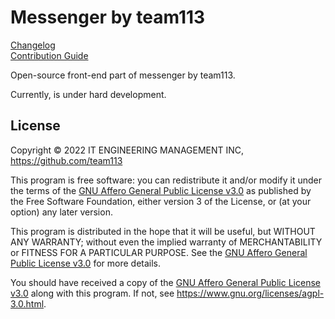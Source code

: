 Messenger by team113
====================

[Changelog](https://github.com/team113/messenger/blob/main/CHANGELOG.md)  
[Contribution Guide](https://github.com/team113/messenger/blob/main/CONTRIBUTING.md)  

Open-source front-end part of messenger by team113.

Currently, is under hard development.




## License

Copyright © 2022 IT ENGINEERING MANAGEMENT INC, <https://github.com/team113>

This program is free software: you can redistribute it and/or modify it under the terms of the [GNU Affero General Public License v3.0] as published by the Free Software Foundation, either version 3 of the License, or (at your option) any later version.

This program is distributed in the hope that it will be useful, but WITHOUT ANY WARRANTY; without even the implied warranty of MERCHANTABILITY or FITNESS FOR A PARTICULAR PURPOSE.  See the [GNU Affero General Public License v3.0] for more details.

You should have received a copy of the [GNU Affero General Public License v3.0] along with this program. If not, see <https://www.gnu.org/licenses/agpl-3.0.html>.




[GNU Affero General Public License v3.0]: https://github.com/team113/messenger/blob/main/LICENSE.md
